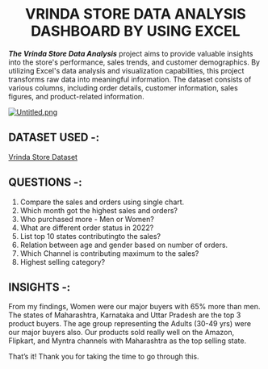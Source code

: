 <h1 id="custom-id" align="center">VRINDA STORE DATA ANALYSIS DASHBOARD BY USING EXCEL</h1>

***The Vrinda Store Data Analysis*** project aims to provide valuable insights into the store's performance, sales trends, and customer demographics. By utilizing Excel's data analysis and visualization capabilities, this project transforms raw data into meaningful information. The dataset consists of various columns, including order details, customer information, sales figures, and product-related information.

[![Untitled.png](https://i.postimg.cc/YS2bFQ7s/Untitled.png)](https://postimg.cc/VJTqQrdq)

## DATASET USED -:
<a href="/Vrinda%20Store%20Dataset.xlsx">Vrinda Store Dataset</a>

## QUESTIONS -:
1. Compare the sales and orders using single chart.</br>
2. Which month got the highest sales and orders?</br>
3. Who purchased more - Men or Women?</br>
4. What are different order status in 2022?</br>
5. List top 10 states contributingto the sales?</br>
6. Relation between age and gender based on number of orders.</br>
7. Which Channel is contributing maximum to the sales?</br>
8. Highest selling category?</br>

## INSIGHTS -:
From my findings, Women were our major buyers with 65% more than men. The states of Maharashtra, Karnataka and Uttar Pradesh are the top 3 product buyers. The age group representing the Adults (30-49 yrs) were our major buyers also. Our products sold really well on the Amazon, Flipkart, and Myntra channels with Maharashtra as the top selling state. 

That’s it! Thank you for taking the time to go through this.
